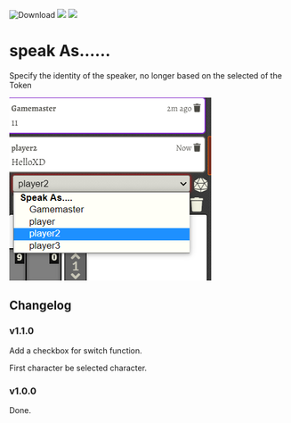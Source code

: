 ![Download](https://img.shields.io/github/downloads/hktrpg/foundryVTT-speak-as/total)
![](https://img.shields.io/badge/Foundry-v0.8.9-informational)
<a href="https://patreon.com/HKTRPG"><img src="https://img.shields.io/endpoint.svg?url=https://shieldsio-patreon.vercel.app/api/?username=HKTRPG&type=patrons" /></a>

# speak As……

Specify the identity of the speaker, no longer based on the selected of the Token

![readme](./readme.png)

## Changelog

### v1.1.0

Add a checkbox for switch function.

First character be selected character.

### v1.0.0

Done. 
